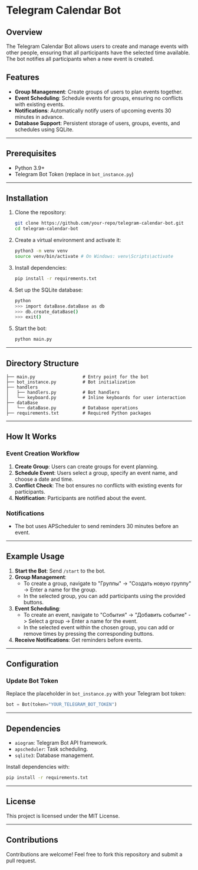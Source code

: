# Telegram Calendar Bot

## Overview

The Telegram Calendar Bot allows users to create and manage events with other people, ensuring that all participants have the selected time available. The bot notifies all participants when a new event is created.

## Features

- **Group Management**: Create groups of users to plan events together.
- **Event Scheduling**: Schedule events for groups, ensuring no conflicts with existing events.
- **Notifications**: Automatically notify users of upcoming events 30 minutes in advance.
- **Database Support**: Persistent storage of users, groups, events, and schedules using SQLite.

---

## Prerequisites

- Python 3.9+
- Telegram Bot Token (replace in `bot_instance.py`)

---

## Installation

1. Clone the repository:
   ```bash
   git clone https://github.com/your-repo/telegram-calendar-bot.git
   cd telegram-calendar-bot
   ```

2. Create a virtual environment and activate it:
   ```bash
   python3 -m venv venv
   source venv/bin/activate # On Windows: venv\Scripts\activate
   ```

3. Install dependencies:
   ```bash
   pip install -r requirements.txt
   ```

4. Set up the SQLite database:
   ```bash
   python
   >>> import dataBase.dataBase as db
   >>> db.create_dataBase()
   >>> exit()
   ```

5. Start the bot:
   ```bash
   python main.py
   ```

---

## Directory Structure

```
├── main.py                  # Entry point for the bot
├── bot_instance.py          # Bot initialization
├── handlers
│   ├── handlers.py          # Bot handlers
│   └── keyboard.py          # Inline keyboards for user interaction
├── dataBase
│   └── dataBase.py          # Database operations
├── requirements.txt         # Required Python packages
```

---

## How It Works

### Event Creation Workflow
1. **Create Group**: Users can create groups for event planning.
2. **Schedule Event**: Users select a group, specify an event name, and choose a date and time.
3. **Conflict Check**: The bot ensures no conflicts with existing events for participants.
4. **Notification**: Participants are notified about the event.

### Notifications
- The bot uses APScheduler to send reminders 30 minutes before an event.

---

## Example Usage

1. **Start the Bot**: Send `/start` to the bot.
2. **Group Management**:
   - To create a group, navigate to "Группы" -> "Создать новую группу" -> Enter a name for the group.
   - In the selected group, you can add participants using the provided buttons.
3. **Event Scheduling**:
   - To create an event, navigate to "События" -> "Добавить событие" -> Select a group -> Enter a name for the event.
   - In the selected event within the chosen group, you can add or remove times by pressing the corresponding buttons.
4. **Receive Notifications**: Get reminders before events.

---

## Configuration

### Update Bot Token
Replace the placeholder in `bot_instance.py` with your Telegram bot token:
```python
bot = Bot(token="YOUR_TELEGRAM_BOT_TOKEN")
```

---

## Dependencies

- `aiogram`: Telegram Bot API framework.
- `apscheduler`: Task scheduling.
- `sqlite3`: Database management.

Install dependencies with:
```bash
pip install -r requirements.txt
```

---

## License
This project is licensed under the MIT License.

---

## Contributions
Contributions are welcome! Feel free to fork this repository and submit a pull request.
